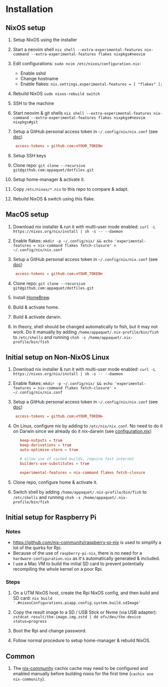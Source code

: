 # Installation

## NixOS setup

1. Setup NixOS using the installer

1. Start a neovim shell
   `nix shell --extra-experimental-features nix-command --extra-experimental-features flakes nixpkgs#neovim`

1. Edit configurations:
   `sudo nvim /etc/nixos/configuration.nix`:
   * Enable sshd
   * Change hostname
   * Enable flakes: `nix.settings.experimental-features = [ "flakes" ];`

1. Rebuild NixOS
   `sudo nixos-rebuild switch`

1. SSH to the machine

1. Start neovim & git shells
   `nix shell --extra-experimental-features nix-command --extra-experimental-features flakes nixpkgs#neovim nixpkgs#git`

1. Setup a GitHub personal access token in `~/.config/nix/nix.conf`
   (see [doc](https://nix.dev/manual/nix/2.18/command-ref/conf-file#conf-access-tokens))

   ```conf
    access-tokens = github.com:<YOUR_TOKEN>
   ```

1. Setup SSH keys

1. Clone repo: `git clone --recursive git@github.com:appaquet/dotfiles.git`

1. Setup home-manager & activate it.

1. Copy `/etc/nixos/*.nix` to this repo to compare & adapt.

1. Rebuild NixOS & switch using this flake.

## MacOS setup

1. Download nix installer & run it with multi-user mode enabled:
   `curl -L https://nixos.org/nix/install | sh -s -- --daemon`

1. Enable flakes:
   `mkdir -p ~/.config/nix/ && echo 'experimental-features = nix-command flakes fetch-closure' > ~/.config/nix/nix.conf`

1. Setup a GitHub personal access token in `~/.config/nix/nix.conf`
   (see [doc](https://nix.dev/manual/nix/2.18/command-ref/conf-file#conf-access-tokens))

   ```conf
    access-tokens = github.com:<YOUR_TOKEN>
   ```

1. Clone repo: `git clone --recursive git@github.com:appaquet/dotfiles.git`

1. Install [HomeBrew](https://brew.sh/).

1. Build & activate home.

1. Build & activate darwin.

1. In theory, shell should be changed automatically to fish, but it may not work. Do it manually by
   adding `/home/appaquet/.nix-profile/bin/fish` to `/etc/shells` and running `chsh -s /home/appaquet/.nix-profile/bin/fish`

## Initial setup on Non-NixOS Linux

1. Download nix installer & run it with multi-user mode enabled:
   `curl -L https://nixos.org/nix/install | sh -s -- --daemon`

1. Enable flakes:
   `mkdir -p ~/.config/nix/ && echo 'experimental-features = nix-command flakes fetch-closure' > ~/.config/nix/nix.conf`

1. Setup a GitHub personal access token in `~/.config/nix/nix.conf`
   (see [doc](https://nix.dev/manual/nix/2.18/command-ref/conf-file#conf-access-tokens))

   ```conf
    access-tokens = github.com:<YOUR_TOKEN>
   ```

1. On Linux, configure nix by adding to `/etc/nix/nix.conf`.
   No need to do it on Darwin since we already do it nix-darwin (see [configuration.nix](./darwin/mbpapp/configuration.nix))

   ```conf
      keep-outputs = true
      keep-derivations = true
      auto-optimise-store = true

      # allow use of cached builds, require fast internet
      builders-use-substitutes = true

      experimental-features = nix-command flakes fetch-closure
   ```

1. Clone repo, configure home & activate it.

1. Switch shell by adding `/home/appaquet/.nix-profile/bin/fish` to `/etc/shells` and running
   `chsh -s /home/appaquet/.nix-profile/bin/fish`

## Initial setup for Raspberry Pi

### Notes

* <https://github.com/nix-community/raspberry-pi-nix> is used to simplify a lot of the quirks for Rpi.
* Because of the use of `raspberry-pi-nix`, there is no need for a `hardware-configuration.nix` as it's automatically generated & included.
* I use a Mac VM to build the initial SD card to prevent potentially recompiling the whole kernel on a poor Rpi.

### Steps

1. On a UTM NixOS host, create the Rpi NixOS config, and then build and SD card:
   `nix build '.#nixosConfigurations.piapp.config.system.build.sdImage'`

1. Copy the result image to a SD / USB Stick or Nvme (via USB adapter):
   `zstdcat result/the-image.img.zstd | dd of=/dev/the-device status=progress`

1. Boot the Rpi and change password.

1. Follow normal procedure to setup home-manager & rebuild NixOS.

## Common

1. The [nix-community](https://app.cachix.org/cache/nix-community) cachix cache may need to be configured and enabled manually before building nixos for the
   first time (`cachix use nix-community`).
